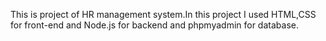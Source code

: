 This is project of HR management system.In this project I used HTML,CSS for front-end and Node.js for backend and phpmyadmin for database.

 
